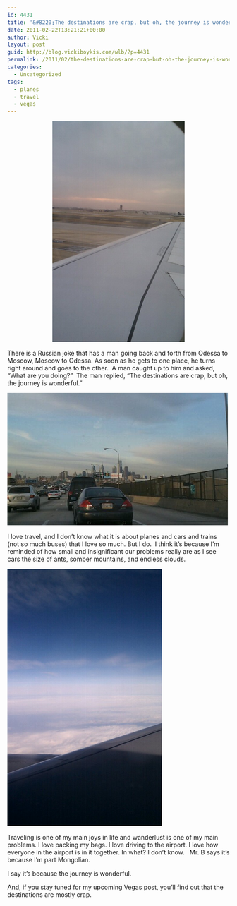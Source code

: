 ```yaml
---
id: 4431
title: '&#8220;The destinations are crap, but oh, the journey is wonderful.&#8221;'
date: 2011-02-22T13:21:21+00:00
author: Vicki
layout: post
guid: http://blog.vickiboykis.com/wlb/?p=4431
permalink: /2011/02/the-destinations-are-crap-but-oh-the-journey-is-wonderful/
categories:
  - Uncategorized
tags:
  - planes
  - travel
  - vegas
---
```

<p style="text-align: center;">
  <a href="https://raw.githubusercontent.com/veekaybee/wlb/gh-pages/assets/images/2011/02/wpid-IMAG0629.jpg"><img class="aligncenter size-full wp-image-4427" title="wpid-IMAG0629.jpg" src="https://raw.githubusercontent.com/veekaybee/wlb/gh-pages/assets/images/2011/02/wpid-IMAG0629.jpg" alt="" width="300" height="500" /></a>
</p>

There is a Russian joke that has a man going back and forth from Odessa to Moscow, Moscow to Odessa. As soon as he gets to one place, he turns right around and goes to the other.  A man caught up to him and asked, &#8220;What are you doing?&#8221;  The man replied, &#8220;The destinations are crap, but oh, the journey is wonderful.&#8221;

[<img class="aligncenter size-full wp-image-4432" title="wpid-IMAG0627.jpg" src="https://raw.githubusercontent.com/veekaybee/wlb/gh-pages/assets/images/2011/02/wpid-IMAG0627.jpg" alt="" width="500" height="300" />](https://raw.githubusercontent.com/veekaybee/wlb/gh-pages/assets/images/2011/02/wpid-IMAG0627.jpg)

I love travel, and I don&#8217;t know what it is about planes and cars and trains (not so much buses) that I love so much. But I do.  I think it&#8217;s because I&#8217;m reminded of how small and insignificant our problems really are as I see cars the size of ants, somber mountains, and endless clouds.

<p style="text-align: left;">
  <a href="https://raw.githubusercontent.com/veekaybee/wlb/gh-pages/assets/images/2011/02/wpid-IMAG0630.jpg"><img class="aligncenter size-full wp-image-4428" title="wpid-IMAG0630.jpg" src="https://raw.githubusercontent.com/veekaybee/wlb/gh-pages/assets/images/2011/02/wpid-IMAG0630.jpg" alt="" width="350" height="583" /></a>
</p>

<p style="text-align: left;">
  Traveling is one of my main joys in life and wanderlust is one of my main problems. I love packing my bags. I love driving to the airport. I love how everyone in the airport is in it together. In what? I don&#8217;t know.   Mr. B says it&#8217;s because I&#8217;m part Mongolian.
</p>

<p style="text-align: left;">
  I say it&#8217;s because the journey is wonderful.
</p>

<p style="text-align: left;">
  And, if you stay tuned for my upcoming Vegas post, you&#8217;ll find out that the destinations are mostly crap.
</p>

<p style="text-align: left;">
